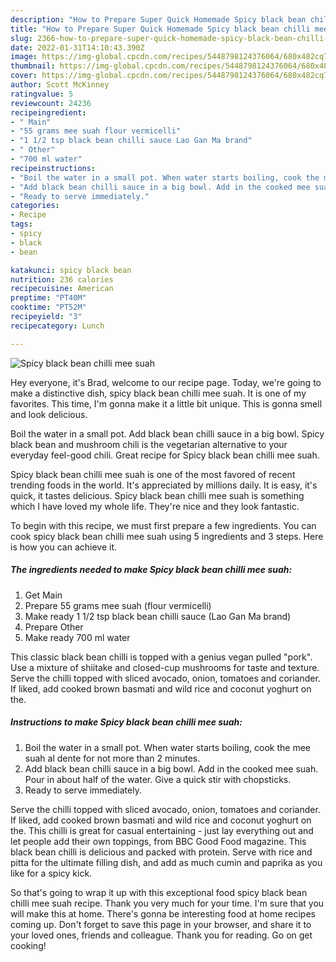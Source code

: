 ```yaml
---
description: "How to Prepare Super Quick Homemade Spicy black bean chilli mee suah"
title: "How to Prepare Super Quick Homemade Spicy black bean chilli mee suah"
slug: 2366-how-to-prepare-super-quick-homemade-spicy-black-bean-chilli-mee-suah
date: 2022-01-31T14:10:43.390Z
image: https://img-global.cpcdn.com/recipes/5448798124376064/680x482cq70/spicy-black-bean-chilli-mee-suah-recipe-main-photo.jpg
thumbnail: https://img-global.cpcdn.com/recipes/5448798124376064/680x482cq70/spicy-black-bean-chilli-mee-suah-recipe-main-photo.jpg
cover: https://img-global.cpcdn.com/recipes/5448798124376064/680x482cq70/spicy-black-bean-chilli-mee-suah-recipe-main-photo.jpg
author: Scott McKinney
ratingvalue: 5
reviewcount: 24236
recipeingredient:
- " Main"
- "55 grams mee suah flour vermicelli"
- "1 1/2 tsp black bean chilli sauce Lao Gan Ma brand"
- " Other"
- "700 ml water"
recipeinstructions:
- "Boil the water in a small pot. When water starts boiling, cook the mee suah al dente for not more than 2 minutes."
- "Add black bean chilli sauce in a big bowl. Add in the cooked mee suah. Pour in about half of the water. Give a quick stir with chopsticks."
- "Ready to serve immediately."
categories:
- Recipe
tags:
- spicy
- black
- bean

katakunci: spicy black bean 
nutrition: 236 calories
recipecuisine: American
preptime: "PT40M"
cooktime: "PT52M"
recipeyield: "3"
recipecategory: Lunch

---
```



![Spicy black bean chilli mee suah](https://img-global.cpcdn.com/recipes/5448798124376064/680x482cq70/spicy-black-bean-chilli-mee-suah-recipe-main-photo.jpg)

Hey everyone, it's Brad, welcome to our recipe page. Today, we're going to make a distinctive dish, spicy black bean chilli mee suah. It is one of my favorites. This time, I'm gonna make it a little bit unique. This is gonna smell and look delicious.

Boil the water in a small pot. Add black bean chilli sauce in a big bowl. Spicy black bean and mushroom chili is the vegetarian alternative to your everyday feel-good chili. Great recipe for Spicy black bean chilli mee suah.

Spicy black bean chilli mee suah is one of the most favored of recent trending foods in the world. It's appreciated by millions daily. It is easy, it's quick, it tastes delicious. Spicy black bean chilli mee suah is something which I have loved my whole life. They're nice and they look fantastic.


To begin with this recipe, we must first prepare a few ingredients. You can cook spicy black bean chilli mee suah using 5 ingredients and 3 steps. Here is how you can achieve it.

<!--inarticleads1-->

##### The ingredients needed to make Spicy black bean chilli mee suah:

1. Get  Main
1. Prepare 55 grams mee suah (flour vermicelli)
1. Make ready 1 1/2 tsp black bean chilli sauce (Lao Gan Ma brand)
1. Prepare  Other
1. Make ready 700 ml water


This classic black bean chilli is topped with a genius vegan pulled &#34;pork&#34;. Use a mixture of shiitake and closed-cup mushrooms for taste and texture. Serve the chilli topped with sliced avocado, onion, tomatoes and coriander. If liked, add cooked brown basmati and wild rice and coconut yoghurt on the. 

<!--inarticleads2-->

##### Instructions to make Spicy black bean chilli mee suah:

1. Boil the water in a small pot. When water starts boiling, cook the mee suah al dente for not more than 2 minutes.
1. Add black bean chilli sauce in a big bowl. Add in the cooked mee suah. Pour in about half of the water. Give a quick stir with chopsticks.
1. Ready to serve immediately.


Serve the chilli topped with sliced avocado, onion, tomatoes and coriander. If liked, add cooked brown basmati and wild rice and coconut yoghurt on the. This chilli is great for casual entertaining - just lay everything out and let people add their own toppings, from BBC Good Food magazine. This black bean chilli is delicious and packed with protein. Serve with rice and pitta for the ultimate filling dish, and add as much cumin and paprika as you like for a spicy kick. 

So that's going to wrap it up with this exceptional food spicy black bean chilli mee suah recipe. Thank you very much for your time. I'm sure that you will make this at home. There's gonna be interesting food at home recipes coming up. Don't forget to save this page in your browser, and share it to your loved ones, friends and colleague. Thank you for reading. Go on get cooking!
